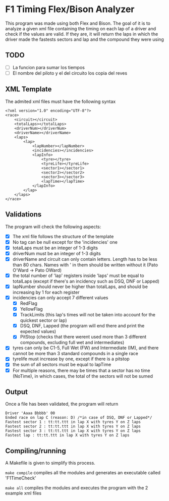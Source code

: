 # F1 Timing Flex/Bison Analyzer

This program was made using both Flex and Bison.
The goal of it is to analyze a given xml file containing the timing on each lap of a driver and check if the values are valid. If they are, it will return the laps in which the driver made the fastests sectors and lap and the compound they were using

## TODO
- [ ] La funcion para sumar los tiempos
- [ ] El nombre del piloto y el del circuito los copia del reves

## XML Template
The admited xml files must have the following syntax
```
<?xml version="1.0" encoding="UTF-8"?>
<race>
	<circuit></circuit>
	<totalLaps></totalLaps>
	<driverNum></driverNum>
	<driverName></driverName>
	<laps>
		<lap>
			<lapNumber></lapNumber>
			<incidencies></incidencies>
			<lapInfo>
				<tyre></tyre>
				<tyreLife></tyreLife>
				<sector1></sector1>
				<sector2></sector2>
				<sector3></sector3>
				<lapTime></lapTime>
			</lapInfo>
		</lap>
	</laps>
</race>
```

## Validations
The program will check the following aspects:
- [x] The xml file follows the structure of the template
- [x] No tag can be null except for the 'incidencies' one
- [x] totalLaps must be an integer of 1-3 digits
- [x] driverNum must be an integer of 1-3 digits
- [x] driverName and circuit can only contain letters. Length has to be less than 80 chars. Names with ' in them should be written without it (Pato O'Ward -> Pato OWard)
- [x] the total number of 'lap' registers inside 'laps' must be equal to totalLaps (except if there's an incidency such as DSQ, DNF or Lapped)
- [x] lapNumber should never be higher than totalLaps, and should be increasing by 1 for each register
- [x] incidencies can only accept 7 different values
	- [x] RedFlag
	- [x] YellowFlag
	- [x] TrackLimits (this lap's times will not be taken into account for the quickest sector or lap)
	- [x] DSQ, DNF, Lapped (the program will end there and print the expected values)
	- [x] PitStop (checks that there werent used more than 3 different compounds, excluding full wet and intermediates)
- [x] tyres can only be C1-5, Full Wet (FW) and Intermediate (IM), and there cannot be more than 3 standard compounds in a single race
- [x] tyrelife must increase by one, except if there is a pitstop
- [x] the sum of all sectors must be equal to lapTime
- [x] For multiple reasons, there may be times that a sector has no time (NoTime), in which cases, the total of the sectors will not be sumed

## Output
Once a file has been validated, the program will return
```
Driver 'Aaaa Bbbbb' 00
Ended race on lap C (reason: D) /*in case of DSQ, DNF or Lapped*/ 
Fastest sector 1 : tt:tt.ttt in lap X with tyres Y on Z laps
Fastest sector 2 : tt:tt.ttt in lap X with tyres Y on Z laps
Fastest sector 3 : tt:tt.ttt in lap X with tyres Y on Z laps
Fastest lap : tt:tt.ttt in lap X with tyres Y on Z laps
```

## Compiling/running
A Makefile is given to simplify this process. 

`make compile` compiles all the modules and generates an executable called 'F1TimeCheck'

`make all` compiles the modules and executes the program with the 2 example xml files
